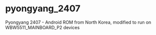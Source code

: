 # pyongyang_2407
Pyongyang 2407 - Android ROM from North Korea, modified to run on WBW5511_MAINBOARD_P2 devices
